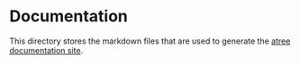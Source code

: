 Documentation
=============

This directory stores the markdown files that are used to generate the [atree documentation site](https://aafulei.github.io/atree-staging).
